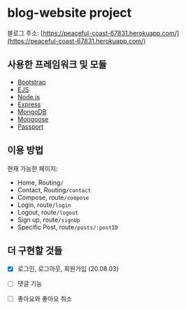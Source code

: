 # blog-website project

블로그 주소: [https://peaceful-coast-67831.herokuapp.com/](https://peaceful-coast-67831.herokuapp.com/)


## 사용한 프레임워크 및 모듈

- [Bootstrap](https://getbootstrap.com/)
- [EJS](https://ejs.co/)
- [Node.js](https://nodejs.org/ko/)
- [Express](http://expressjs.com/)
- [MongoDB](mongodb.com)
- [Mongoose](https://mongoosejs.com/)
- [Passport](http://www.passportjs.org/)


## 이용 방법

현재 가능한 페이지: 

- Home, Routing`/`
- Contact, Routing`/contact`
- Compose, route`/compose`
- Login, route`/login`
- Logout, route`/logout`
- Sign up, route`/signUp`
- Specific Post, route`/posts/:postID`


## 더 구현할 것들

- [x] 로그인, 로그아웃, 회원가입 (20.08.03)
- [ ] 댓글 기능
- [ ] 좋아요와 좋아요 취소

